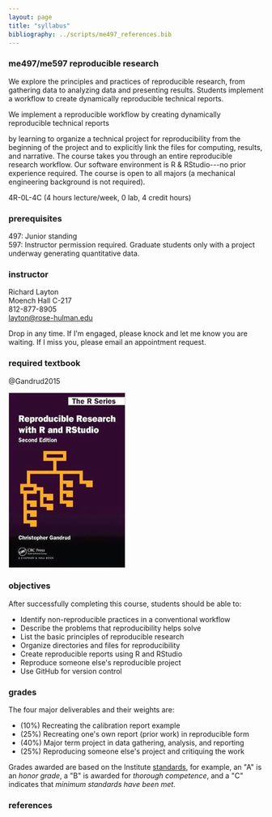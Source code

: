 ```yaml
---
layout: page
title: "syllabus"
bibliography: ../scripts/me497_references.bib  
---
```


### me497/me597 reproducible research 

We explore the principles and practices of reproducible research, from gathering data to analyzing data and presenting results. Students implement a  workflow to create dynamically reproducible technical reports. 




We implement a  reproducible workflow by creating dynamically reproducible technical reports

by learning to organize a technical project for reproducibility from the beginning of the project and to explicitly link the files for computing, results, and narrative. The course takes you through an entire reproducible research workflow. Our software environment is R & RStudio---no prior experience required. The course is open to all majors (a mechanical engineering background is not required). 

4R-0L-4C (4 hours lecture/week, 0 lab, 4 credit hours)


### prerequisites

497: Junior standing    
597: Instructor permission required. Graduate students only with a project underway generating quantitative data.    



### instructor

Richard Layton    
Moench Hall C-217    
812-877-8905    
layton@rose-hulman.edu    

Drop in any time. If I'm engaged, please knock and let me know you are waiting. If I miss you, please email an appointment request.


### required textbook

@Gandrud2015    

![](../resources/images/gandrud-cover.jpg)

### objectives

After successfully completing this course, students should be able to:

- Identify non-reproducible practices in a conventional workflow 
- Describe the problems that reproducibility helps solve 
- List the basic principles of reproducible research 
- Organize directories and files for reproducibility 
- Create reproducible reports using R and RStudio 
- Reproduce someone else's reproducible project 
- Use GitHub for version control 
 
### grades

The four major deliverables and their weights are: 

- (10%) Recreating the calibration report example 
- (25%) Recreating one's own report (prior work) in reproducible form 
- (40%) Major term project in data gathering, analysis, and reporting 
- (25%) Reproducing someone else's project and critiquing the work 

Grades awarded are based on the Institute [standards](www.rose-hulman.edu/offices-services/registrar/rules-procedures/grades.aspx), for example, an "A" is an *honor grade*, a "B" is awarded for *thorough competence*, and a "C" indicates that *minimum standards have been met*.


### references











